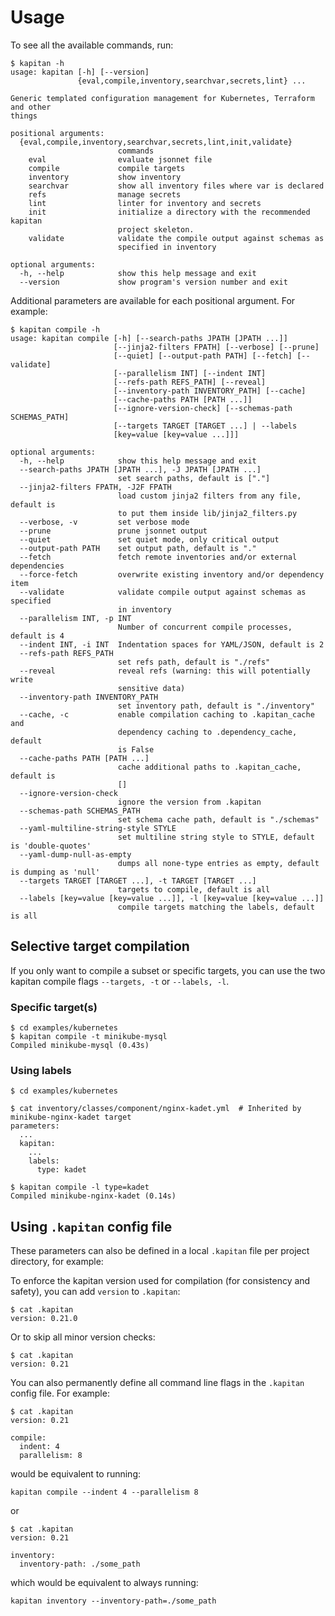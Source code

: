 # Usage

To see all the available commands, run:

```shell
$ kapitan -h
usage: kapitan [-h] [--version]
               {eval,compile,inventory,searchvar,secrets,lint} ...

Generic templated configuration management for Kubernetes, Terraform and other
things

positional arguments:
  {eval,compile,inventory,searchvar,secrets,lint,init,validate}
                        commands
    eval                evaluate jsonnet file
    compile             compile targets
    inventory           show inventory
    searchvar           show all inventory files where var is declared
    refs                manage secrets
    lint                linter for inventory and secrets
    init                initialize a directory with the recommended kapitan
                        project skeleton.
    validate            validate the compile output against schemas as
                        specified in inventory

optional arguments:
  -h, --help            show this help message and exit
  --version             show program's version number and exit

```

Additional parameters are available for each positional argument. For example:

```shell
$ kapitan compile -h
usage: kapitan compile [-h] [--search-paths JPATH [JPATH ...]]
                       [--jinja2-filters FPATH] [--verbose] [--prune]
                       [--quiet] [--output-path PATH] [--fetch] [--validate]
                       [--parallelism INT] [--indent INT]
                       [--refs-path REFS_PATH] [--reveal]
                       [--inventory-path INVENTORY_PATH] [--cache]
                       [--cache-paths PATH [PATH ...]]
                       [--ignore-version-check] [--schemas-path SCHEMAS_PATH]
                       [--targets TARGET [TARGET ...] | --labels
                       [key=value [key=value ...]]]

optional arguments:
  -h, --help            show this help message and exit
  --search-paths JPATH [JPATH ...], -J JPATH [JPATH ...]
                        set search paths, default is ["."]
  --jinja2-filters FPATH, -J2F FPATH
                        load custom jinja2 filters from any file, default is
                        to put them inside lib/jinja2_filters.py
  --verbose, -v         set verbose mode
  --prune               prune jsonnet output
  --quiet               set quiet mode, only critical output
  --output-path PATH    set output path, default is "."
  --fetch               fetch remote inventories and/or external dependencies
  --force-fetch         overwrite existing inventory and/or dependency item
  --validate            validate compile output against schemas as specified
                        in inventory
  --parallelism INT, -p INT
                        Number of concurrent compile processes, default is 4
  --indent INT, -i INT  Indentation spaces for YAML/JSON, default is 2
  --refs-path REFS_PATH
                        set refs path, default is "./refs"
  --reveal              reveal refs (warning: this will potentially write
                        sensitive data)
  --inventory-path INVENTORY_PATH
                        set inventory path, default is "./inventory"
  --cache, -c           enable compilation caching to .kapitan_cache and
                        dependency caching to .dependency_cache, default
                        is False
  --cache-paths PATH [PATH ...]
                        cache additional paths to .kapitan_cache, default is
                        []
  --ignore-version-check
                        ignore the version from .kapitan
  --schemas-path SCHEMAS_PATH
                        set schema cache path, default is "./schemas"
  --yaml-multiline-string-style STYLE
                        set multiline string style to STYLE, default is 'double-quotes'
  --yaml-dump-null-as-empty
                        dumps all none-type entries as empty, default is dumping as 'null'
  --targets TARGET [TARGET ...], -t TARGET [TARGET ...]
                        targets to compile, default is all
  --labels [key=value [key=value ...]], -l [key=value [key=value ...]]
                        compile targets matching the labels, default is all
```

## Selective target compilation

If you only want to compile a subset or specific targets, you can use the two kapitan compile flags `--targets, -t` or `--labels, -l`.

### Specific target(s)

```shell
$ cd examples/kubernetes
$ kapitan compile -t minikube-mysql
Compiled minikube-mysql (0.43s)
```

### Using labels

```shell
$ cd examples/kubernetes

$ cat inventory/classes/component/nginx-kadet.yml  # Inherited by minikube-nginx-kadet target
parameters:
  ...
  kapitan:
    ...
    labels:
      type: kadet

$ kapitan compile -l type=kadet
Compiled minikube-nginx-kadet (0.14s)
```

## Using `.kapitan` config file

These parameters can also be defined in a local `.kapitan` file per project directory, for example:

To enforce the kapitan version used for compilation (for consistency and safety), you can add `version` to `.kapitan`:

```shell
$ cat .kapitan
version: 0.21.0
```

Or to skip all minor version checks:

```shell
$ cat .kapitan
version: 0.21
```

You can also permanently define all command line flags in the `.kapitan` config file. For example:

```shell
$ cat .kapitan
version: 0.21

compile:
  indent: 4
  parallelism: 8
```

would be equivalent to running:

```shell
kapitan compile --indent 4 --parallelism 8
```

or

```shell
$ cat .kapitan
version: 0.21

inventory:
  inventory-path: ./some_path
```

which would be equivalent to always running:

```shell
kapitan inventory --inventory-path=./some_path
```
